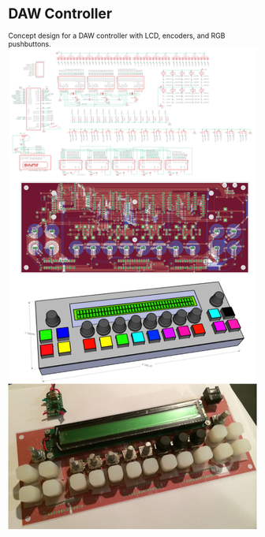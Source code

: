 # DAW Controller
 Concept design for a DAW controller with LCD, encoders, and RGB pushbuttons.<br>
 ![](Pix/Collage.jpg)
